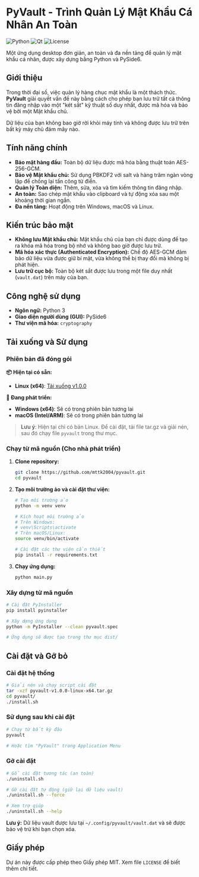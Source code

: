 # PyVault - Trình Quản Lý Mật Khẩu Cá Nhân An Toàn

![Python](https://img.shields.io/badge/python-3.10+-blue.svg)
![Qt](https://img.shields.io/badge/Qt-PySide6-green.svg)
![License](https://img.shields.io/badge/license-MIT-lightgrey.svg)

Một ứng dụng desktop đơn giản, an toàn và đa nền tảng để quản lý mật khẩu cá nhân, được xây dựng bằng Python và PySide6.

## Giới thiệu

Trong thời đại số, việc quản lý hàng chục mật khẩu là một thách thức. **PyVault** giải quyết vấn đề này bằng cách cho phép bạn lưu trữ tất cả thông tin đăng nhập vào một "két sắt" kỹ thuật số duy nhất, được mã hóa và bảo vệ bởi một Mật khẩu chủ.

Dữ liệu của bạn không bao giờ rời khỏi máy tính và không được lưu trữ trên bất kỳ máy chủ đám mây nào.

## Tính năng chính

- **Bảo mật hàng đầu:** Toàn bộ dữ liệu được mã hóa bằng thuật toán AES-256-GCM.
- **Bảo vệ Mật khẩu chủ:** Sử dụng PBKDF2 với salt và hàng trăm ngàn vòng lặp để chống lại tấn công từ điển.
- **Quản lý Toàn diện:** Thêm, sửa, xóa và tìm kiếm thông tin đăng nhập.
- **An toàn:** Sao chép mật khẩu vào clipboard và tự động xóa sau một khoảng thời gian ngắn.
- **Đa nền tảng:** Hoạt động trên Windows, macOS và Linux.

## Kiến trúc bảo mật

- **Không lưu Mật khẩu chủ:** Mật khẩu chủ của bạn chỉ được dùng để tạo ra khóa mã hóa trong bộ nhớ và không bao giờ được lưu trữ.
- **Mã hóa xác thực (Authenticated Encryption):** Chế độ AES-GCM đảm bảo dữ liệu vừa được giữ bí mật, vừa không thể bị thay đổi mà không bị phát hiện.
- **Lưu trữ cục bộ:** Toàn bộ két sắt được lưu trong một file duy nhất (`vault.dat`) trên máy của bạn.

## Công nghệ sử dụng

- **Ngôn ngữ:** Python 3
- **Giao diện người dùng (GUI):** PySide6
- **Thư viện mã hóa:** `cryptography`

## Tải xuống và Sử dụng

### Phiên bản đã đóng gói

**📦 Hiện tại có sẵn:**
- **Linux (x64)**: [Tải xuống v1.0.0](https://github.com/mttk2004/pyvault/releases/download/v1.0.0/pyvault-v1.0.0-linux-x64.tar.gz)

**🚧 Đang phát triển:**
- **Windows (x64)**: Sẽ có trong phiên bản tương lai
- **macOS (Intel/ARM)**: Sẽ có trong phiên bản tương lai

> **Lưu ý**: Hiện tại chỉ có bản Linux. Để cài đặt, tải file tar.gz và giải nén, sau đó chạy file `pyvault` trong thư mục.

### Chạy từ mã nguồn (Cho nhà phát triển)

1.  **Clone repository:**
    ```bash
    git clone https://github.com/mttk2004/pyvault.git
    cd pyvault
    ```

2.  **Tạo môi trường ảo và cài đặt thư viện:**
    ```bash
    # Tạo môi trường ảo
    python -m venv venv

    # Kích hoạt môi trường ảo
    # Trên Windows:
    # venv\Scripts\activate
    # Trên macOS/Linux:
    source venv/bin/activate

    # Cài đặt các thư viện cần thiết
    pip install -r requirements.txt
    ```

3.  **Chạy ứng dụng:**
    ```bash
    python main.py
    ```

### Xây dựng từ mã nguồn

```bash
# Cài đặt PyInstaller
pip install pyinstaller

# Xây dựng ứng dụng
python -m PyInstaller --clean pyvault.spec

# Ứng dụng sẽ được tạo trong thư mục dist/
```

## Cài đặt và Gỡ bỏ

### Cài đặt hệ thống
```bash
# Giải nén và chạy script cài đặt
tar -xzf pyvault-v1.0.0-linux-x64.tar.gz
cd pyvault/
./install.sh
```

### Sử dụng sau khi cài đặt
```bash
# Chạy từ bất kỳ đâu
pyvault

# Hoặc tìm "PyVault" trong Application Menu
```

### Gỡ cài đặt
```bash
# Gỗ cài đặt tương tác (an toàn)
./uninstall.sh

# Gỡ cài đặt tự động (giữ lại dữ liệu vault)
./uninstall.sh --force

# Xem trợ giúp
./uninstall.sh --help
```

**Lưu ý:** Dữ liệu vault được lưu tại `~/.config/pyvault/vault.dat` và sẽ được bảo vệ trừ khi bạn chọn xóa.

## Giấy phép

Dự án này được cấp phép theo Giấy phép MIT. Xem file `LICENSE` để biết thêm chi tiết.
